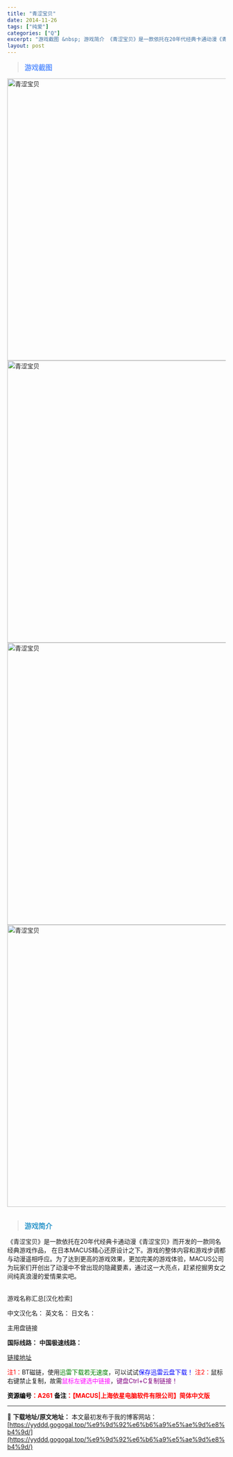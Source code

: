 ```yaml
---
title: "青涩宝贝"
date: 2014-11-26
tags: ["纯爱"]
categories: ["Q"]
excerpt: "游戏截图 &nbsp; 游戏简介 《青涩宝贝》是一款依托在20年代经典卡通动漫《青涩宝贝》而开发的一款同名经典游戏作品， 在日本MACUS精心还原设计之下。游戏的整体内容和游戏步调都与动漫遥相呼应。为了达到更高的游戏效果，更加完美的游戏体验，MACUS公司为玩家们开创出了动漫中不曾出现的隐藏要素，通&hellip;"
layout: post
---
```


<div>
<blockquote><b><span style="font-size: 12pt; color: #6699ff;">游戏截图</span></b></blockquote>
<div><img title="点击放大" src="https://yyddd.gogogal.top/wp-content/uploads/2025/04/20250430_6811f0de42ba2.webp" alt="青涩宝贝" width="650" /></div>
<div><img title="点击放大" src="https://yyddd.gogogal.top/wp-content/uploads/2025/04/20250430_6811f0dfccdbf.webp" alt="青涩宝贝" width="650" /></div>
<div><img title="点击放大" src="https://yyddd.gogogal.top/wp-content/uploads/2025/04/20250430_6811f0e148d93.webp" alt="青涩宝贝" width="650" /></div>
<div><img title="点击放大" src="https://yyddd.gogogal.top/wp-content/uploads/2025/04/20250430_6811f0e32da0f.webp" alt="青涩宝贝" width="650" /></div>
&nbsp;
<blockquote><b><span style="font-size: 12pt; color: #3399cc;">游戏简介</span></b></blockquote>
<div>《青涩宝贝》是一款依托在20年代经典卡通动漫《青涩宝贝》而开发的一款同名经典游戏作品， 在日本MACUS精心还原设计之下。游戏的整体内容和游戏步调都与动漫遥相呼应。为了达到更高的游戏效果，更加完美的游戏体验，MACUS公司为玩家们开创出了动漫中不曾出现的隐藏要素，通过这一大亮点，赶紧挖掘男女之间纯真浪漫的爱情果实吧。</div>
&nbsp;

游戏名称汇总[汉化检索]

中文汉化名：
英文名：
日文名：
</div>
<div class="panel panel-primary">
<div class="panel-heading">主用盘链接</div>
<div class="panel-body">

<b>国际线路：</b>
<b>中国极速线路：</b>

<!--wechatfans start-->

<a href="https://pan.xunlei.com/s/VOS9mWu1sV2jFxbRrNYDSnuQA1?pwd=pvre#">链接地址</a>

<!--wechatfans end-->
<span style="color: #ff0000;">注1：</span>BT磁链，使用<span style="color: #008000;">迅雷下载若无速度</span>，可以试试<span style="color: #0000ff;">保存迅雷云盘下载！</span>
<span style="color: #ff0000;">注2：</span>鼠标右键禁止复制，故需<span style="color: #ff00ff;">鼠标左键选中链接</span>，<span style="color: #800080;">键盘Ctrl+C复制链接！</span>

</div>
<div class="panel-footer"><span style="color: #ff0000;"><b><span style="color: #000000;">资源编号</span>：A261</b></span>
<span style="color: #ff0000;"><b><span style="color: #000000;">备注</span>：【MACUS|上海依星电脑软件有限公司】简体中文版</b></span></div>
</div>

---
📖 **下载地址/原文地址：** 本文最初发布于我的博客网站：[https://yyddd.gogogal.top/%e9%9d%92%e6%b6%a9%e5%ae%9d%e8%b4%9d/](https://yyddd.gogogal.top/%e9%9d%92%e6%b6%a9%e5%ae%9d%e8%b4%9d/)
